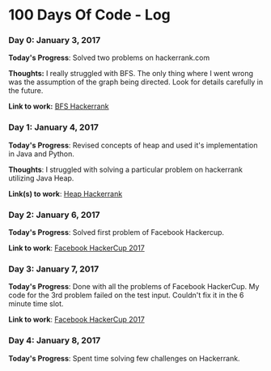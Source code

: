 # 100 Days Of Code - Log

### Day 0: January 3, 2017

**Today's Progress**: Solved two problems on hackerrank.com

**Thoughts:** I really struggled with BFS. The only thing where I went wrong was the assumption of the graph being directed. Look for details carefully in the future.

**Link to work:** [BFS Hackerrank](https://www.hackerrank.com/challenges/ctci-bfs-shortest-reach/submissions/code/35084314)

### Day 1: January 4, 2017

**Today's Progress**: Revised concepts of heap and used it's implementation in Java and Python.

**Thoughts**: I struggled with solving a particular problem on hackerrank utilizing Java Heap.

**Link(s) to work**: [Heap Hackerrank](https://www.hackerrank.com/challenges/find-the-running-median)

### Day 2: January 6, 2017

**Today's Progress**: Solved first problem of Facebook Hackercup.

**Link to work**: [Facebook HackerCup 2017](https://www.facebook.com/hackercup)

### Day 3: January 7, 2017

**Today's Progress**: Done with all the problems of Facebook HackerCup. My code for the 3rd problem failed on the test input. Couldn't fix it in the 6 minute time slot.

**Link to work**: [Facebook HackerCup 2017](https://www.facebook.com/hackercup)

### Day 4: January 8, 2017

**Today's Progress**: Spent time solving few challenges on Hackerrank.